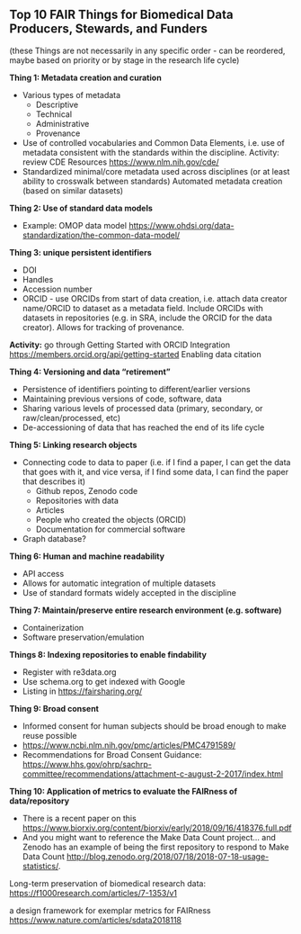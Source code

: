 ## Top 10 FAIR Things for Biomedical Data Producers, Stewards, and Funders


(these Things are not necessarily in any specific order - can be reordered, maybe based on priority or by stage in the research life cycle) 

**Thing 1: Metadata creation and curation**
* Various types of metadata
  * Descriptive
  * Technical
  * Administrative 
  * Provenance
* Use of controlled vocabularies and Common Data Elements, i.e. use of metadata consistent with the standards within the discipline. Activity: review CDE Resources https://www.nlm.nih.gov/cde/ 
* Standardized minimal/core metadata used across disciplines (or at least ability to crosswalk between standards)
Automated metadata creation (based on similar datasets)

**Thing 2: Use of standard data models**
* Example: OMOP data model https://www.ohdsi.org/data-standardization/the-common-data-model/ 

**Thing 3: unique persistent identifiers**
* DOI
* Handles
* Accession number
* ORCID - use ORCIDs from start of data creation, i.e. attach data creator name/ORCID to dataset as a metadata field. Include ORCIDs with datasets in repositories (e.g. in SRA, include the ORCID for the data creator).  Allows for tracking of provenance. 

**Activity:** go through Getting Started with ORCID Integration https://members.orcid.org/api/getting-started 
Enabling data citation

**Thing 4: Versioning and data “retirement”**
* Persistence of identifiers pointing to different/earlier versions 
* Maintaining previous versions of code, software, data 
* Sharing various levels of processed data (primary, secondary, or raw/clean/processed, etc)
* De-accessioning of data that has reached the end of its life cycle

**Thing 5: Linking research objects**
* Connecting code to data to paper (i.e. if I find a paper, I can get the data that goes with it, and vice versa, if I find some data, I can  find the paper that describes it)
  * Github repos, Zenodo code
  * Repositories with data
  * Articles
  * People who created the objects (ORCID)
  * Documentation for commercial software
* Graph database?

**Thing 6: Human and machine readability**
* API access
* Allows for automatic integration of multiple datasets
* Use of standard formats widely accepted in the discipline

**Thing 7: Maintain/preserve entire research environment (e.g. software)**
* Containerization
* Software preservation/emulation

**Things 8: Indexing repositories to enable findability**
* Register with re3data.org
* Use schema.org to get indexed with Google
* Listing in https://fairsharing.org/ 

**Thing 9: Broad consent**
* Informed consent for human subjects should be broad enough to make reuse possible
* https://www.ncbi.nlm.nih.gov/pmc/articles/PMC4791589/
* Recommendations for Broad Consent Guidance: https://www.hhs.gov/ohrp/sachrp-committee/recommendations/attachment-c-august-2-2017/index.html 

**Thing 10: Application of metrics to evaluate the FAIRness of data/repository**
* There is a recent paper on this https://www.biorxiv.org/content/biorxiv/early/2018/09/16/418376.full.pdf
* And you might want to reference the  Make Data Count project… and Zenodo has an example of being the first repository to respond to Make Data Count http://blog.zenodo.org/2018/07/18/2018-07-18-usage-statistics/. 



Long-term preservation of biomedical research data: https://f1000research.com/articles/7-1353/v1

a design framework for exemplar metrics for FAIRness https://www.nature.com/articles/sdata2018118 

